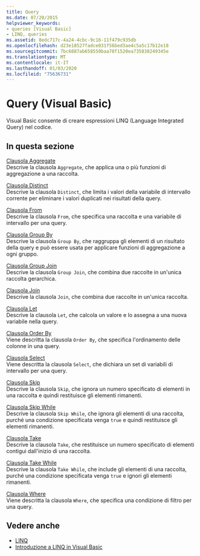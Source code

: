 ```yaml
---
title: Query
ms.date: 07/20/2015
helpviewer_keywords:
- queries [Visual Basic]
- LINQ, queries
ms.assetid: 8edc717c-4a24-4cbc-9c16-11f479c935db
ms.openlocfilehash: d23e18527fadce031f56bed3ae4c5a5c17b12e18
ms.sourcegitcommit: 7bc6887ab658550baa78f1520ea735838249345e
ms.translationtype: MT
ms.contentlocale: it-IT
ms.lasthandoff: 01/03/2020
ms.locfileid: "75636731"
---
```

# <a name="queries-visual-basic"></a>Query (Visual Basic)
Visual Basic consente di creare espressioni LINQ (Language Integrated Query) nel codice.  
  
## <a name="in-this-section"></a>In questa sezione  
 [Clausola Aggregate](../../../visual-basic/language-reference/queries/aggregate-clause.md)  
 Descrive la clausola `Aggregate`, che applica una o più funzioni di aggregazione a una raccolta.  
  
 [Clausola Distinct](../../../visual-basic/language-reference/queries/distinct-clause.md)  
 Descrive la clausola `Distinct`, che limita i valori della variabile di intervallo corrente per eliminare i valori duplicati nei risultati della query.  
  
 [Clausola From](../../../visual-basic/language-reference/queries/from-clause.md)  
 Descrive la clausola `From`, che specifica una raccolta e una variabile di intervallo per una query.  
  
 [Clausola Group By](../../../visual-basic/language-reference/queries/group-by-clause.md)  
 Descrive la clausola `Group By`, che raggruppa gli elementi di un risultato della query e può essere usata per applicare funzioni di aggregazione a ogni gruppo.  
  
 [Clausola Group Join](../../../visual-basic/language-reference/queries/group-join-clause.md)  
 Descrive la clausola `Group Join`, che combina due raccolte in un'unica raccolta gerarchica.  
  
 [Clausola Join](../../../visual-basic/language-reference/queries/join-clause.md)  
 Descrive la clausola `Join`, che combina due raccolte in un'unica raccolta.  
  
 [Clausola Let](../../../visual-basic/language-reference/queries/let-clause.md)  
 Descrive la clausola `Let`, che calcola un valore e lo assegna a una nuova variabile nella query.  
  
 [Clausola Order By](../../../visual-basic/language-reference/queries/order-by-clause.md)  
 Viene descritta la clausola `Order By`, che specifica l'ordinamento delle colonne in una query.  
  
 [Clausola Select](../../../visual-basic/language-reference/queries/select-clause.md)  
 Viene descritta la clausola `Select`, che dichiara un set di variabili di intervallo per una query.  
  
 [Clausola Skip](../../../visual-basic/language-reference/queries/skip-clause.md)  
 Descrive la clausola `Skip`, che ignora un numero specificato di elementi in una raccolta e quindi restituisce gli elementi rimanenti.  
  
 [Clausola Skip While](../../../visual-basic/language-reference/queries/skip-while-clause.md)  
 Descrive la clausola `Skip While`, che ignora gli elementi di una raccolta, purché una condizione specificata venga `true` e quindi restituisce gli elementi rimanenti.  
  
 [Clausola Take](../../../visual-basic/language-reference/queries/take-clause.md)  
 Descrive la clausola `Take`, che restituisce un numero specificato di elementi contigui dall'inizio di una raccolta.  
  
 [Clausola Take While](../../../visual-basic/language-reference/queries/take-while-clause.md)  
 Descrive la clausola `Take While`, che include gli elementi di una raccolta, purché una condizione specificata venga `true` e ignori gli elementi rimanenti.  
  
 [Clausola Where](../../../visual-basic/language-reference/queries/where-clause.md)  
 Viene descritta la clausola `Where`, che specifica una condizione di filtro per una query.  
  
## <a name="see-also"></a>Vedere anche

- [LINQ](../../../visual-basic/programming-guide/language-features/linq/index.md)
- [Introduzione a LINQ in Visual Basic](../../../visual-basic/programming-guide/language-features/linq/introduction-to-linq.md)
